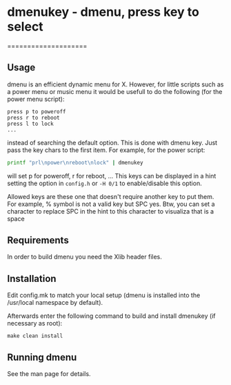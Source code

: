 # dmenukey - dmenu, press key to select
====================
## Usage
dmenu is an efficient dynamic menu for X. However, for little scripts such as a
power menu or music menu it would be usefull to do the following (for the power menu script): 
```
press p to poweroff
press r to reboot
press l to lock
...
```
instead of searching the default option. This is done with dmenu key. Just pass the key chars
to the first item. For example, for the power script:
```bash
printf "prl\npower\nreboot\nlock" | dmenukey
```
will set p for poweroff, r for reboot, ... This keys can be displayed in a hint
setting the option in `config.h` or `-H 0/1` to enable/disable this option.

Allowed keys are these one that doesn't require another key to put them. For example, % symbol
is not a valid key but SPC yes. Btw, you can set a character to replace SPC in the hint to
this character to visualiza that is a space


Requirements
------------
In order to build dmenu you need the Xlib header files.


Installation
------------
Edit config.mk to match your local setup (dmenu is installed into
the /usr/local namespace by default).

Afterwards enter the following command to build and install dmenukey
(if necessary as root):

    make clean install


Running dmenu
-------------
See the man page for details.

